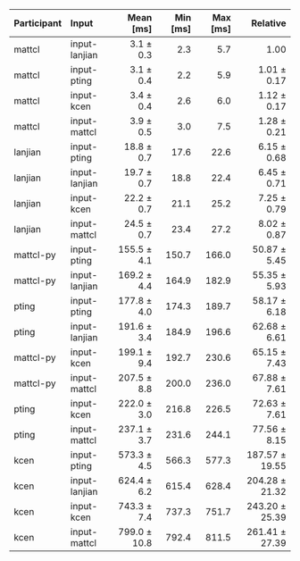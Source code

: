 | Participant | Input | Mean [ms] | Min [ms] | Max [ms] | Relative |
|:---|:---|---:|---:|---:|---:|
| mattcl | input-lanjian | 3.1 ± 0.3 | 2.3 | 5.7 | 1.00 |
| mattcl | input-pting | 3.1 ± 0.4 | 2.2 | 5.9 | 1.01 ± 0.17 |
| mattcl | input-kcen | 3.4 ± 0.4 | 2.6 | 6.0 | 1.12 ± 0.17 |
| mattcl | input-mattcl | 3.9 ± 0.5 | 3.0 | 7.5 | 1.28 ± 0.21 |
| lanjian | input-pting | 18.8 ± 0.7 | 17.6 | 22.6 | 6.15 ± 0.68 |
| lanjian | input-lanjian | 19.7 ± 0.7 | 18.8 | 22.4 | 6.45 ± 0.71 |
| lanjian | input-kcen | 22.2 ± 0.7 | 21.1 | 25.2 | 7.25 ± 0.79 |
| lanjian | input-mattcl | 24.5 ± 0.7 | 23.4 | 27.2 | 8.02 ± 0.87 |
| mattcl-py | input-pting | 155.5 ± 4.1 | 150.7 | 166.0 | 50.87 ± 5.45 |
| mattcl-py | input-lanjian | 169.2 ± 4.4 | 164.9 | 182.9 | 55.35 ± 5.93 |
| pting | input-pting | 177.8 ± 4.0 | 174.3 | 189.7 | 58.17 ± 6.18 |
| pting | input-lanjian | 191.6 ± 3.4 | 184.9 | 196.6 | 62.68 ± 6.61 |
| mattcl-py | input-kcen | 199.1 ± 9.4 | 192.7 | 230.6 | 65.15 ± 7.43 |
| mattcl-py | input-mattcl | 207.5 ± 8.8 | 200.0 | 236.0 | 67.88 ± 7.61 |
| pting | input-kcen | 222.0 ± 3.0 | 216.8 | 226.5 | 72.63 ± 7.61 |
| pting | input-mattcl | 237.1 ± 3.7 | 231.6 | 244.1 | 77.56 ± 8.15 |
| kcen | input-pting | 573.3 ± 4.5 | 566.3 | 577.3 | 187.57 ± 19.55 |
| kcen | input-lanjian | 624.4 ± 6.2 | 615.4 | 628.4 | 204.28 ± 21.32 |
| kcen | input-kcen | 743.3 ± 7.4 | 737.3 | 751.7 | 243.20 ± 25.39 |
| kcen | input-mattcl | 799.0 ± 10.8 | 792.4 | 811.5 | 261.41 ± 27.39 |
